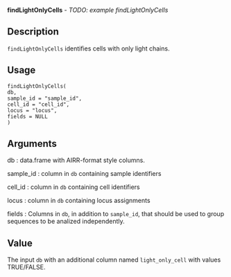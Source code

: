 **findLightOnlyCells** - *TODO: example
findLightOnlyCells*

Description
--------------------

`findLightOnlyCells` identifies cells with only light chains.


Usage
--------------------
```
findLightOnlyCells(
db,
sample_id = "sample_id",
cell_id = "cell_id",
locus = "locus",
fields = NULL
)
```

Arguments
-------------------

db
:   data.frame with AIRR-format style columns.

sample_id
:   column in `db` containing sample identifiers

cell_id
:   column in `db` containing cell identifiers

locus
:   column in `db` containing locus assignments

fields
:   Columns in `db`, in addition to `sample_id`,
that should be used to group sequences to be 
analized independently.




Value
-------------------

The input `db` with an additional column named `light_only_cell`
with values TRUE/FALSE.










